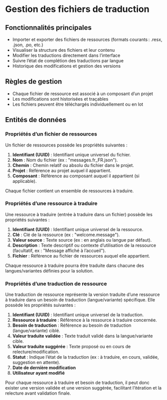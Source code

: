 # Gestion des fichiers de traduction

## Fonctionnalités principales

- Importer et exporter des fichiers de ressources (formats courants : .resx, .json, .po, etc.)
- Visualiser la structure des fichiers et leur contenu
- Modifier les traductions directement dans l’interface
- Suivre l’état de complétion des traductions par langue
- Historique des modifications et gestion des versions

## Règles de gestion

- Chaque fichier de ressource est associé à un composant d’un projet
- Les modifications sont historisées et traçables
- Les fichiers peuvent être téléchargés individuellement ou en lot

## Entités de données

### Propriétés d’un fichier de ressources

Un fichier de ressources possède les propriétés suivantes :

1. **Identifiant (UUID)** : Identifiant unique universel du fichier.
2. **Nom** : Nom du fichier (ex : "messages.fr_FR.json").
3. **Chemin** : Chemin relatif ou absolu du fichier dans le projet.
4. **Projet** : Référence au projet auquel il appartient.
5. **Composant** : Référence au composant auquel il appartient (si applicable).

Chaque fichier contient un ensemble de ressources à traduire.

### Propriétés d’une ressource à traduire

Une ressource à traduire (entrée à traduire dans un fichier) possède les propriétés suivantes :

1. **Identifiant (UUID)** : Identifiant unique universel de la ressource.
2. **Clé** : Clé de la ressource (ex : "welcome.message").
3. **Valeur source** : Texte source (ex : en anglais ou langue par défaut).
4. **Description** : Texte descriptif ou contexte d’utilisation de la ressource (facultatif, ex : "Message affiché à l’accueil").
5. **Fichier** : Référence au fichier de ressources auquel elle appartient.

Chaque ressource à traduire pourra être traduite dans chacune des langues/variantes définies pour la solution.

### Propriétés d’une traduction de ressource

Une traduction de ressource représente la version traduite d’une ressource à traduire dans un besoin de traduction (langue/variante) spécifique. Elle possède les propriétés suivantes :

1. **Identifiant (UUID)** : Identifiant unique universel de la traduction.
2. **Ressource à traduire** : Référence à la ressource à traduire concernée.
3. **Besoin de traduction** : Référence au besoin de traduction (langue/variante) ciblé.
4. **Valeur traduite validée** : Texte traduit validé dans la langue/variante cible.
5. **Valeur traduite suggérée** : Texte proposé ou en cours de relecture/modification.
6. **Statut** : Indique l’état de la traduction (ex : à traduire, en cours, validée, suggestion en attente).
7. **Date de dernière modification**
8. **Utilisateur ayant modifié**

Pour chaque ressource à traduire et besoin de traduction, il peut donc exister une version validée et une version suggérée, facilitant l’itération et la relecture avant validation finale.
